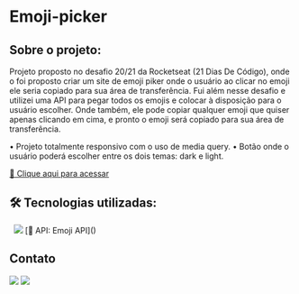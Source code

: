 # Emoji-picker


## Sobre o projeto:

Projeto proposto no desafio 20/21 da Rocketseat (21 Dias De Código), onde o foi proposto criar um site de emoji piker onde o usuário ao clicar no emoji ele seria copiado para sua área de transferência. 
Fui além nesse desafio e utilizei uma API para pegar todos os emojis e colocar à disposição para o usuário escolher. Onde também, ele pode copiar qualquer emoji que quiser apenas clicando em cima, e pronto o emoji será copiado para sua área de transferência. 

• Projeto totalmente responsivo com o uso de media query. 
• Botão onde o usuário poderá escolher entre os dois temas: dark e light. 


[🔗 Clique aqui para acessar]()

## 🛠 Tecnologias utilizadas:

<div display="block">
<img src="https://img.shields.io/badge/HTML5-E34F26?style=for-the-badge&logo=html5&logoColor=white" alt="">
<img src="https://img.shields.io/badge/CSS3-1572B6?style=for-the-badge&logo=css3&logoColor=white" alt="">
<img src="https://img.shields.io/badge/JavaScript-F7DF1E?style=for-the-badge&logo=javascript&logoColor=black" />
[🔗 API: Emoji API]()
</div>

<!--# Autor:-->
## Contato
<a href="https://www.linkedin.com/in/anderson-r-souza" target="_blank"><img src="https://img.shields.io/badge/-LinkedIn-%230077B5?style=for-the-badge&logo=linkedin&logoColor=white" target="_blank"></a> 
<a href = "mailto:anderson.rodriguesouz@gmail.com"><img src="https://img.shields.io/badge/-Gmail-%23333?style=for-the-badge&logo=gmail&logoColor=white" target="_blank"></a>

